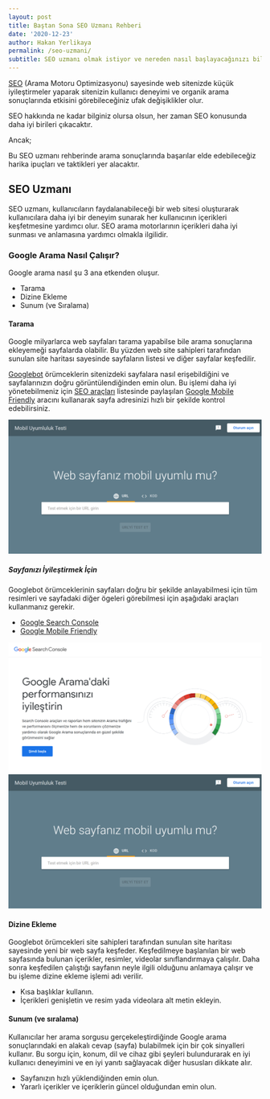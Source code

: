 ```yaml
---
layout: post
title: Baştan Sona SEO Uzmanı Rehberi
date: '2020-12-23'
author: Hakan Yerlikaya
permalink: /seo-uzmani/
subtitle: SEO uzmanı olmak istiyor ve nereden nasıl başlayacağınızı bilmiyor musunuz? Bu rehber sizin için hazırlandı.
---
```


<a href="https://hakanyerlikaya.com/seo/" target="_blank" rel="noreferrer noopener">SEO</a> (Arama Motoru Optimizasyonu) sayesinde web sitenizde küçük iyileştirmeler yaparak sitenizin kullanıcı deneyimi ve organik arama sonuçlarında etkisini görebileceğiniz ufak değişiklikler olur.

SEO hakkında ne kadar bilginiz olursa olsun, her zaman SEO konusunda daha iyi birileri çıkacaktır.

Ancak;

Bu SEO uzmanı rehberinde arama sonuçlarında başarılar elde edebileceğiz harika ipuçları ve taktikleri yer alacaktır.

<h2> SEO Uzmanı </h2>

SEO uzmanı, kullanıcıların faydalanabileceği bir web sitesi oluşturarak kullanıcılara daha iyi bir deneyim sunarak her kullanıcının içerikleri keşfetmesine yardımcı olur. SEO arama motorlarının içerikleri daha iyi sunması ve anlamasına yardımcı olmakla ilgilidir.

<h3> Google Arama Nasıl Çalışır? </h3>

Google arama nasıl şu 3 ana etkenden oluşur.

* Tarama
* Dizine Ekleme
* Sunum (ve Sıralama)

<h4> Tarama </h4>

Google milyarlarca web sayfaları tarama yapabilse bile arama sonuçlarına ekleyemeği sayfalarda olabilir. Bu yüzden web site sahipleri tarafından sunulan site haritası sayesinde sayfaların listesi ve diğer sayfalar keşfedilir.

<a href="https://developers.google.com/search/docs/advanced/crawling/googlebot?hl=tr" target="_blank" rel="noreferrer noopener">Googlebot</a> örümceklerin sitenizdeki sayfalara nasıl erişebildiğini ve sayfalarınızın doğru görüntülendiğinden emin olun. Bu işlemi daha iyi yönetebilmeniz için <a href="https://hakanyerlikaya.com/seo-araclari/" target="_blank" rel="noreferrer noopener">SEO araçları</a> listesinde paylaşılan <a href="https://search.google.com/test/mobile-friendly" target="_blank" rel="noreferrer noopener">Google Mobile Friendly</a> aracını kullanarak sayfa adresinizi hızlı bir şekilde kontrol edebilirsiniz.

<img alt="Google Mobile Friendly" title="Google Mobile Friendly" src="/img/Google-Mobile-Friendly.png">

<h5> Sayfanızı İyileştirmek İçin </h5>

Googlebot örümceklerinin sayfaları doğru bir şekilde anlayabilmesi için tüm resimleri ve sayfadaki diğer ögeleri görebilmesi için aşağıdaki araçları kullanmanız gerekir.

* <a href="https://hakanyerlikaya.com/google-search-console/" target="_blank" rel="noreferrer noopener">Google Search Console</a>
* <a href="https://search.google.com/test/mobile-friendly" target="_blank" rel="noreferrer noopener">Google Mobile Friendly</a>

<img alt="Google Search Console" title="Google Search Console" src="/img/Google-Search-Console.png">

<img alt="Google Mobile Friendly" title="Google Mobile Friendly" src="/img/Google-Mobile-Friendly.png">

<h4> Dizine Ekleme </h4>

Googlebot örümcekleri site sahipleri tarafından sunulan site haritası sayesinde yeni bir web sayfa keşfeder. Keşfedilmeye başlanılan bir web sayfasında bulunan içerikler, resimler, videolar sınıflandırmaya çalışılır. Daha sonra keşfedilen çalıştığı sayfanın neyle ilgili olduğunu anlamaya çalışır ve bu işleme dizine ekleme işlemi adı verilir. 

* Kısa başlıklar kullanın.
* İçerikleri genişletin ve resim yada videolara alt metin ekleyin.

<h4> Sunum (ve sıralama) </h4>

Kullanıcılar her arama sorgusu gerçekeleştirdiğinde Google arama sonuçlarındaki en alakalı cevap (sayfa) bulabilmek için bir çok sinyalleri kullanır. Bu sorgu için, konum, dil ve cihaz gibi şeyleri bulundurarak en iyi kullanıcı deneyimini ve en iyi yanıtı sağlayacak diğer hususları dikkate alır.

* Sayfanızın hızlı yüklendiğinden emin olun.
* Yararlı içerikler ve içeriklerin güncel olduğundan emin olun.


